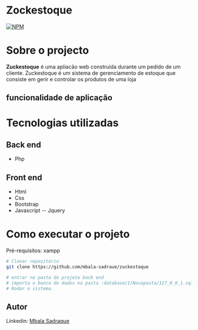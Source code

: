 # Zockestoque
[![NPM](https://img.shields.io/npm/l/react)](https://github.com/mbala-sadraue/zuckestoque/blob/main/LICENSE.md)
# Sobre o projecto
**Zuckestoque** é uma apliacão  web construída durante um pedido de um cliente.
Zuckestoque é um sistema de gerenciamento de estoque que consiste em gerir e controlar os produtos de uma loja


## funcionalidade de aplicação


# Tecnologias utilizadas
## Back end
- Php
## Front end
- Html
- Css
- Bootstrap
- Javascript
-- Jquery

# Como executar o projeto

Pré-requisitos: xampp
```bash
# Clonar repositório
git clone https://github.com/mbala-sadraue/zuckestoque

# entrar na pasta do projeto back end
# importa o banco de dados na pasta :database/1/Novapasta/127_0_0_1.sql
# Rodar o sistema.

```

## Autor
Linkedin: [Mbala Sadraque](https://www.linkedin.com/in/mbala-sadraque-64577921b/)
